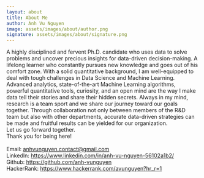 ```yaml
---
layout: about
title: About Me
author: Anh Vu Nguyen
image: assets/images/about/author.png
signature: assets/images/about/signature.png
---
```


A highly disciplined and fervent Ph.D. candidate who uses data to solve problems and uncover precious insights for data-driven decision-making.
A lifelong learner who constantly pursues new knowledge and goes out of his comfort zone. With a solid quantitative background, I am well-equipped to deal with tough challenges in Data Science and Machine Learning.
Advanced analytics, state-of-the-art Machine Learning algorithms, powerful quantitative tools, curiosity, and an open mind are the way I make data tell their stories and share their hidden secrets.
Always in my mind, research is a team sport and we share our journey toward our goals together. Through collaboration not only between members of the R&D team but also with other departments, accurate data-driven strategies can be made and fruitful results can be yielded for our organization.
<br>Let us go forward together.
<br>Thank you for being here!
<br>
<br>Email: <a href="anhvunguyen.contact@gmail.com">anhvunguyen.contact@gmail.com</a>
<br>LinkedIn: <a href="https://www.linkedin.com/in/anh-vu-nguyen-56102a1b2/">https://www.linkedin.com/in/anh-vu-nguyen-56102a1b2/</a>
<br>Github: <a href="https://github.com/anh-vunguyen">https://github.com/anh-vunguyen</a>
<br>HackerRank: <a href="https://www.hackerrank.com/avunguyen?hr_r=1">https://www.hackerrank.com/avunguyen?hr_r=1</a>
